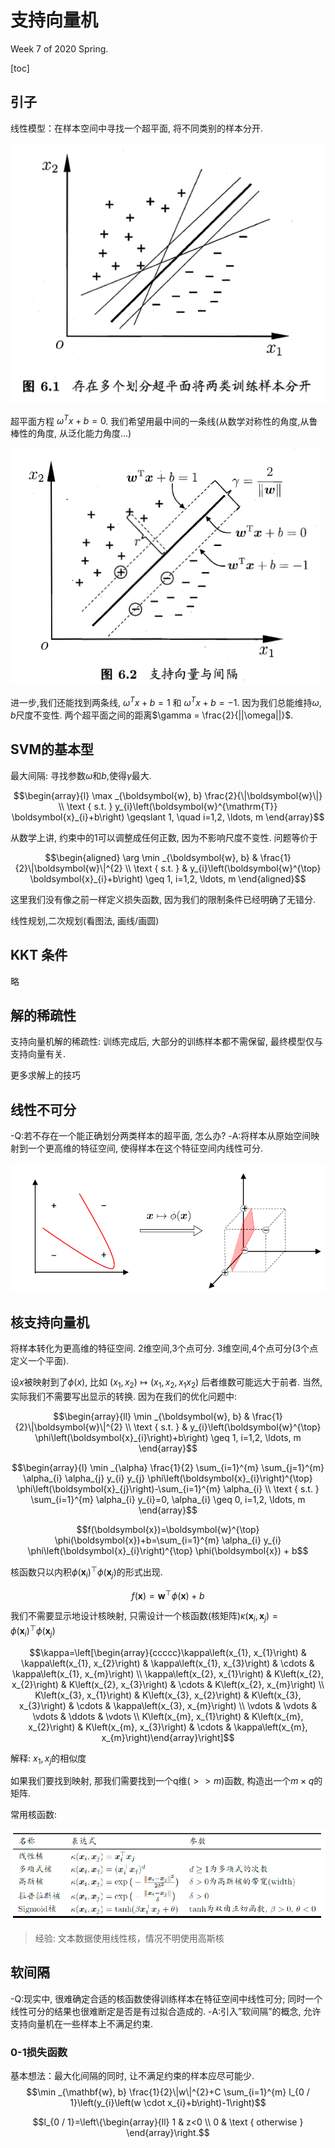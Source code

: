 # 支持向量机

<!-----
title: 【Big Data Analysis】支持向量机
url: bd-svm
date: 2020-04-16 18:07:57
tags: 
- Big Data Analysis

categories: 
- Courses

----->

Week 7 of 2020 Spring.

<!--more-->

[toc]

## 引子

线性模型：在样本空间中寻找一个超平面, 将不同类别的样本分开.

![](./img/04-16-18-11-36.png)


超平面方程 $\omega^{T} x + b =0$. 我们希望用最中间的一条线(从数学对称性的角度,从鲁棒性的角度, 从泛化能力角度...)

![](./img/04-16-18-23-06.png)

进一步,我们还能找到两条线, $\omega^{T}x+b = 1$ 和 $\omega^{T}x+b = -1$. 因为我们总能维持$\omega, b$尺度不变性. 两个超平面之间的距离$\gamma = \frac{2}{||\omega||}$.

## SVM的基本型

最大间隔: 寻找参数$\omega$和$b$,使得$\gamma$最大.

$$\begin{array}{l}
\max _{\boldsymbol{w}, b} \frac{2}{\|\boldsymbol{w}\|} \\
\text { s.t. } y_{i}\left(\boldsymbol{w}^{\mathrm{T}} \boldsymbol{x}_{i}+b\right) \geqslant 1, \quad i=1,2, \ldots, m
\end{array}$$

从数学上讲, 约束中的1可以调整成任何正数, 因为不影响尺度不变性. 问题等价于

$$\begin{aligned}
\arg \min _{\boldsymbol{w}, b} & \frac{1}{2}\|\boldsymbol{w}\|^{2} \\
\text { s.t. } & y_{i}\left(\boldsymbol{w}^{\top} \boldsymbol{x}_{i}+b\right) \geq 1, i=1,2, \ldots, m
\end{aligned}$$

这里我们没有像之前一样定义损失函数, 因为我们的限制条件已经明确了无错分.

线性规划,二次规划(看图法, 画线/画圆)


## KKT 条件

略

## 解的稀疏性

支持向量机解的稀疏性: 训练完成后, 大部分的训练样本都不需保留, 最终模型仅与支持向量有关.

更多求解上的技巧

## 线性不可分

-Q:若不存在一个能正确划分两类样本的超平面, 怎么办?
-A:将样本从原始空间映射到一个更高维的特征空间, 使得样本在这个特征空间内线性可分.

![](./img/04-16-19-53-41.png)

## 核支持向量机

将样本转化为更高维的特征空间. 2维空间,3个点可分. 3维空间,4个点可分(3个点定义一个平面).

设$x$被映射到了$\phi(x)$, 比如 $(x_1,x_2)\mapsto (x_1,x_2,x_1 x_2)$ 后者维数可能远大于前者. 当然, 实际我们不需要写出显示的转换. 因为在我们的优化问题中:

$$\begin{array}{ll}
\min _{\boldsymbol{w}, b} & \frac{1}{2}\|\boldsymbol{w}\|^{2} \\
\text { s.t. } & y_{i}\left(\boldsymbol{w}^{\top} \phi\left(\boldsymbol{x}_{i}\right)+b\right) \geq 1, i=1,2, \ldots, m
\end{array}$$

$$\begin{array}{l}
\min _{\alpha} \frac{1}{2} \sum_{i=1}^{m} \sum_{j=1}^{m} \alpha_{i} \alpha_{j} y_{i} y_{j} \phi\left(\boldsymbol{x}_{i}\right)^{\top} \phi\left(\boldsymbol{x}_{j}\right)-\sum_{i=1}^{m} \alpha_{i} \\
\text { s.t. } \sum_{i=1}^{m} \alpha_{i} y_{i}=0, \alpha_{i} \geq 0, i=1,2, \ldots, m
\end{array}$$

$$f(\boldsymbol{x})=\boldsymbol{w}^{\top} \phi(\boldsymbol{x})+b=\sum_{i=1}^{m} \alpha_{i} y_{i} \phi\left(\boldsymbol{x}_{i}\right)^{\top} \phi(\boldsymbol{x}) + b$$

核函数只以内积$\phi\left(\boldsymbol{x}_{i}\right)^{\top} \phi\left(\boldsymbol{x}_{j}\right)$的形式出现.

$$f(\boldsymbol{x})=\boldsymbol{w}^{\top} \phi(\boldsymbol{x})+b$$


我们不需要显示地设计核映射, 只需设计一个核函数(核矩阵)$\kappa\left(\boldsymbol{x}_{i}, \boldsymbol{x}_{j}\right)=\phi\left(\boldsymbol{x}_{i}\right)^{\top} \phi\left(\boldsymbol{x}_{j}\right)$


$$\kappa=\left[\begin{array}{ccccc}\kappa\left(x_{1}, x_{1}\right) & \kappa\left(x_{1}, x_{2}\right) & \kappa\left(x_{1}, x_{3}\right) & \cdots & \kappa\left(x_{1}, x_{m}\right) \\ \kappa\left(x_{2}, x_{1}\right) & K\left(x_{2}, x_{2}\right) & K\left(x_{2}, x_{3}\right) & \cdots & K\left(x_{2}, x_{m}\right) \\ K\left(x_{3}, x_{1}\right) & K\left(x_{3}, x_{2}\right) & K\left(x_{3}, x_{3}\right) & \cdots & \kappa\left(x_{3}, x_{m}\right) \\ \vdots & \vdots & \vdots & \ddots & \vdots \\ K\left(x_{m}, x_{1}\right) & K\left(x_{m}, x_{2}\right) & K\left(x_{m}, x_{3}\right) & \cdots & \kappa\left(x_{m}, x_{m}\right)\end{array}\right]$$

解释: $x_1,x_j$的相似度

如果我们要找到映射, 那我们需要找到一个q维($>>m$)函数, 构造出一个$m\times q$的矩阵.

常用核函数:

![](./img/04-16-20-06-39.png)

> 经验: 文本数据使用线性核，情况不明使用高斯核

## 软间隔
-Q:现实中, 很难确定合适的核函数使得训练样本在特征空间中线性可分; 同时一个线性可分的结果也很难断定是否是有过拟合造成的.
-A:引入”软间隔”的概念, 允许支持向量机在一些样本上不满足约束.

### 0-1损失函数

基本想法：最大化间隔的同时, 让不满足约束的样本应尽可能少.
$$\min _{\mathbf{w}, b} \frac{1}{2}\|w\|^{2}+C \sum_{i=1}^{m} l_{0 / 1}\left(y_{i}\left(w \cdot x_{i}+b\right)-1\right)$$

$$l_{0 / 1}=\left\{\begin{array}{ll}
1 & z<0 \\
0 & \text { otherwise }
\end{array}\right.$$

